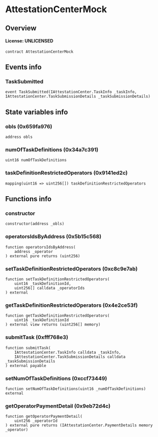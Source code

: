 # AttestationCenterMock

## Overview

#### License: UNLICENSED

```solidity
contract AttestationCenterMock
```


## Events info

### TaskSubmitted

```solidity
event TaskSubmitted(IAttestationCenter.TaskInfo _taskInfo, IAttestationCenter.TaskSubmissionDetails _taskSubmissionDetails)
```


## State variables info

### obls (0x659fa976)

```solidity
address obls
```


### numOfTaskDefinitions (0x34a7c391)

```solidity
uint16 numOfTaskDefinitions
```


### taskDefinitionRestrictedOperators (0x9141ed2c)

```solidity
mapping(uint16 => uint256[]) taskDefinitionRestrictedOperators
```


## Functions info

### constructor

```solidity
constructor(address _obls)
```


### operatorsIdsByAddress (0x5b15c568)

```solidity
function operatorsIdsByAddress(
    address _operator
) external pure returns (uint256)
```


### setTaskDefinitionRestrictedOperators (0xc8c9e7ab)

```solidity
function setTaskDefinitionRestrictedOperators(
    uint16 _taskDefinitionId,
    uint256[] calldata _operatorIds
) external
```


### getTaskDefinitionRestrictedOperators (0x4e2ce53f)

```solidity
function getTaskDefinitionRestrictedOperators(
    uint16 _taskDefinitionId
) external view returns (uint256[] memory)
```


### submitTask (0xfff768e3)

```solidity
function submitTask(
    IAttestationCenter.TaskInfo calldata _taskInfo,
    IAttestationCenter.TaskSubmissionDetails calldata _taskSubmissionDetails
) external payable
```


### setNumOfTaskDefinitions (0xccf73449)

```solidity
function setNumOfTaskDefinitions(uint16 _numOfTaskDefinitions) external
```


### getOperatorPaymentDetail (0x9eb72d4c)

```solidity
function getOperatorPaymentDetail(
    uint256 _operatorId
) external pure returns (IAttestationCenter.PaymentDetails memory _operator)
```


